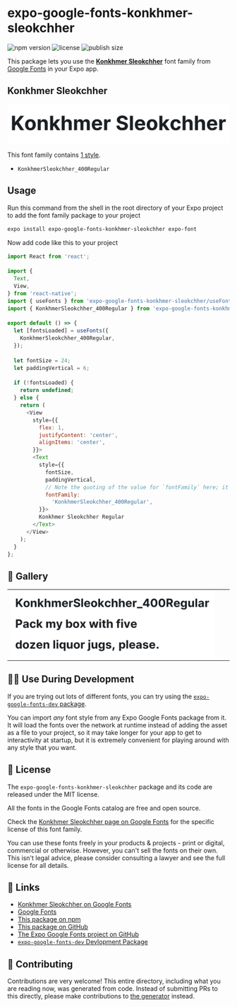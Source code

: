 # expo-google-fonts-konkhmer-sleokchher

![npm version](https://flat.badgen.net/npm/v/expo-google-fonts-konkhmer-sleokchher)
![license](https://flat.badgen.net/github/license/expo/google-fonts)
![publish size](https://flat.badgen.net/packagephobia/install/expo-google-fonts-konkhmer-sleokchher)

This package lets you use the [**Konkhmer Sleokchher**](https://fonts.google.com/specimen/Konkhmer+Sleokchher) font family from [Google Fonts](https://fonts.google.com/) in your Expo app.

## Konkhmer Sleokchher

![Konkhmer Sleokchher](./font-family.png)

This font family contains [1 style](#-gallery).

- `KonkhmerSleokchher_400Regular`

## Usage

Run this command from the shell in the root directory of your Expo project to add the font family package to your project
```sh
expo install expo-google-fonts-konkhmer-sleokchher expo-font
```

Now add code like this to your project
```js
import React from 'react';

import {
  Text,
  View,
} from 'react-native';
import { useFonts } from 'expo-google-fonts-konkhmer-sleokchher/useFonts';
import { KonkhmerSleokchher_400Regular } from 'expo-google-fonts-konkhmer-sleokchher/400Regular';

export default () => {
  let [fontsLoaded] = useFonts({
    KonkhmerSleokchher_400Regular,
  });

  let fontSize = 24;
  let paddingVertical = 6;

  if (!fontsLoaded) {
    return undefined;
  } else {
    return (
      <View
        style={{
          flex: 1,
          justifyContent: 'center',
          alignItems: 'center',
        }}>
        <Text
          style={{
            fontSize,
            paddingVertical,
            // Note the quoting of the value for `fontFamily` here; it expects a string!
            fontFamily:
              'KonkhmerSleokchher_400Regular',
          }}>
          Konkhmer Sleokchher Regular
        </Text>
      </View>
    );
  }
};

```

## 🔡 Gallery


||||
|-|-|-|
|![KonkhmerSleokchher_400Regular](.//400Regular/KonkhmerSleokchher_400Regular.ttf.png)||||


## 👩‍💻 Use During Development

If you are trying out lots of different fonts, you can try using the [`expo-google-fonts-dev` package](https://github.com/freeboub/google-fonts/tree/master/font-packages/dev#readme).

You can import *any* font style from any Expo Google Fonts package from it. It will load the fonts
over the network at runtime instead of adding the asset as a file to your project, so it may take longer
for your app to get to interactivity at startup, but it is extremely convenient
for playing around with any style that you want.

## 📖 License

The `expo-google-fonts-konkhmer-sleokchher` package and its code are released under the MIT license.

All the fonts in the Google Fonts catalog are free and open source.

Check the [Konkhmer Sleokchher page on Google Fonts](https://fonts.google.com/specimen/Konkhmer+Sleokchher) for the specific license of this font family.

You can use these fonts freely in your products & projects - print or digital, commercial or otherwise. However, you can't sell the fonts on their own. This isn't legal advice, please consider consulting a lawyer and see the full license for all details.

## 🔗 Links

- [Konkhmer Sleokchher on Google Fonts](https://fonts.google.com/specimen/Konkhmer+Sleokchher)
- [Google Fonts](https://fonts.google.com/)
- [This package on npm](https://www.npmjs.com/package/expo-google-fonts-konkhmer-sleokchher)
- [This package on GitHub](https://github.com/freeboub/google-fonts/tree/master/font-packages/konkhmer-sleokchher)
- [The Expo Google Fonts project on GitHub](https://github.com/freeboub/google-fonts)
- [`expo-google-fonts-dev` Devlopment Package](https://github.com/freeboub/google-fonts/tree/master/font-packages/dev)

## 🤝 Contributing

Contributions are very welcome! This entire directory, including what you are reading now, was generated from code. Instead of submitting PRs to this directly, please make contributions to [the generator](https://github.com/freeboub/google-fonts/tree/master/packages/generator) instead.
